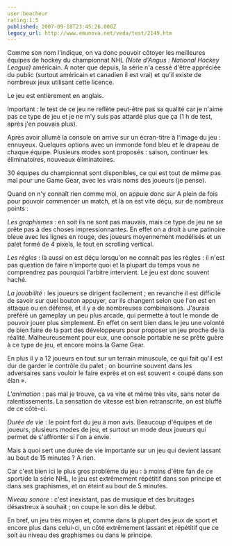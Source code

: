 ```yaml
---
user:beacheur
rating:1.5
published: 2007-09-18T23:45:26.000Z
legacy_url: http://www.emunova.net/veda/test/2149.htm
---
```

Comme son nom l'indique, on va donc pouvoir côtoyer les meilleures équipes de hockey du championnat NHL _(Note d'Angus : National Hockey League)_ américain. A noter que depuis, la série n'a cessé d'être appréciée du public (surtout américain et canadien il est vrai) et qu'il existe de nombreux jeux utilisant cette licence.  

Le jeu est entièrement en anglais.  

  

Important : le test de ce jeu ne reflète peut-être pas sa qualité car je n'aime pas ce type de jeu et je ne m'y suis pas attardé plus que ça (1 h de test, après j'en pouvais plus).  

  

Après avoir allumé la console on arrive sur un écran-titre à l'image du jeu : ennuyeux. Quelques options avec un immonde fond bleu et le drapeau de chaque équipe. Plusieurs modes sont proposés : saison, continuer les éliminatoires, nouveaux éliminatoires.  

30 équipes du championnat sont disponibles, ce qui est tout de même pas mal pour une Game Gear, avec les vrais noms des joueurs (je pense).  

  

Quand on n'y connaît rien comme moi, on appuie donc sur A plein de fois pour pouvoir commencer un match, et là on est vite déçu, sur de nombreux points :  

  

_Les graphismes_ : en soit ils ne sont pas mauvais, mais ce type de jeu ne se prête pas à des choses impressionnantes. En effet on a droit à une patinoire bleue avec les lignes en rouge, des joueurs moyennement modélisés et un palet formé de 4 pixels, le tout en scrolling vertical.  

  

_Les règles_ : là aussi on est déçu lorsqu'on ne connaît pas les règles : il n'est pas question de faire n'importe quoi et la plupart du temps vous ne comprendrez pas pourquoi l'arbitre intervient. Le jeu est donc souvent haché.  

  

_La jouabilité_ : les joueurs se dirigent facilement ; en revanche il est difficile de savoir sur quel bouton appuyer, car ils changent selon que l'on est en attaque ou en défense, et il y a de nombreuses combinaisons. J'aurais préféré un gameplay un peu plus arcade, qui permette à tout le monde de pouvoir jouer plus simplement. En effet on sent bien dans le jeu une volonté de bien faire de la part des développeurs pour proposer un jeu proche de la réalité. Malheureusement pour eux, une console portable ne se prête guère à ce type de jeu, et encore moins la Game Gear.  

En plus il y a 12 joueurs en tout sur un terrain minuscule, ce qui fait qu'il est dur de garder le contrôle du palet ; on bourrine souvent dans les adversaires sans vouloir le faire exprès et on est souvent « coupé dans son élan ».  

  

_L'animation_ : pas mal je trouve, ça va vite et même très vite, sans noter de ralentissements. La sensation de vitesse est bien retranscrite, on est bluffé de ce côté-ci.  

  

_Durée de vie_ : le point fort du jeu à mon avis. Beaucoup d'équipes et de joueurs, plusieurs modes de jeu, et surtout un mode deux joueurs qui permet de s'affronter si l'on a envie.  

Mais à quoi sert une durée de vie importante sur un jeu qui devient lassant au bout de 15 minutes ? A rien.  

Car c'est bien ici le plus gros problème du jeu : à moins d'être fan de ce sport/de la série NHL, le jeu est extrêmement répétitif dans son principe et dans ses graphismes, et on éteint au bout de 5 minutes.  

  

_Niveau sonore_ : c'est inexistant, pas de musique et des bruitages désastreux à souhait ; on coupe le son dès le début.  

  

  

En bref, un jeu très moyen et, comme dans la plupart des jeux de sport et encore plus dans celui-ci, un côté extrêmement lassant et répétitif que ce soit au niveau des graphismes ou dans le principe.